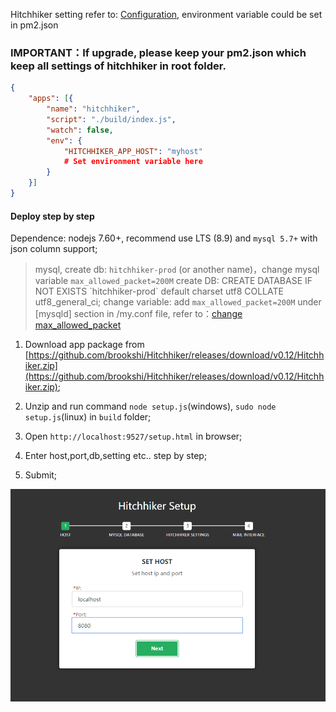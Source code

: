 Hitchhiker setting refer to: [Configuration](configuration.md), environment variable could be set in pm2.json

### IMPORTANT：If upgrade, please keep your pm2.json which keep all settings of hitchhiker in root folder.

```json
{
    "apps": [{
        "name": "hitchhiker",
        "script": "./build/index.js",
        "watch": false,
        "env": {
            "HITCHHIKER_APP_HOST": "myhost"
            # Set environment variable here
        }
    }]
}
```

#### Deploy step by step

Dependence: nodejs 7.60+, recommend use LTS (8.9) and `mysql 5.7+` with json column support;

> mysql, create db: `hitchhiker-prod` (or another name)，change mysql variable `max_allowed_packet=200M`
> create DB: CREATE DATABASE IF NOT EXISTS \`hitchhiker-prod\` default charset utf8 COLLATE utf8_general_ci;
> change variable: add `max_allowed_packet=200M` under [mysqld] section in /my.conf file, refer to：[change max_allowed_packet](https://stackoverflow.com/questions/8062496/how-to-change-max-allowed-packet-size)

1. Download app package from [https://github.com/brookshi/Hitchhiker/releases/download/v0.12/Hitchhiker.zip](https://github.com/brookshi/Hitchhiker/releases/download/v0.12/Hitchhiker.zip);

2. Unzip and run command `node setup.js`(windows), `sudo node setup.js`(linux) in `build` folder;

3. Open `http://localhost:9527/setup.html` in browser;

4. Enter host,port,db,setting etc.. step by step;

5. Submit;

![](https://raw.githubusercontent.com/brookshi/images/master/Hitchhiker/setup.png)